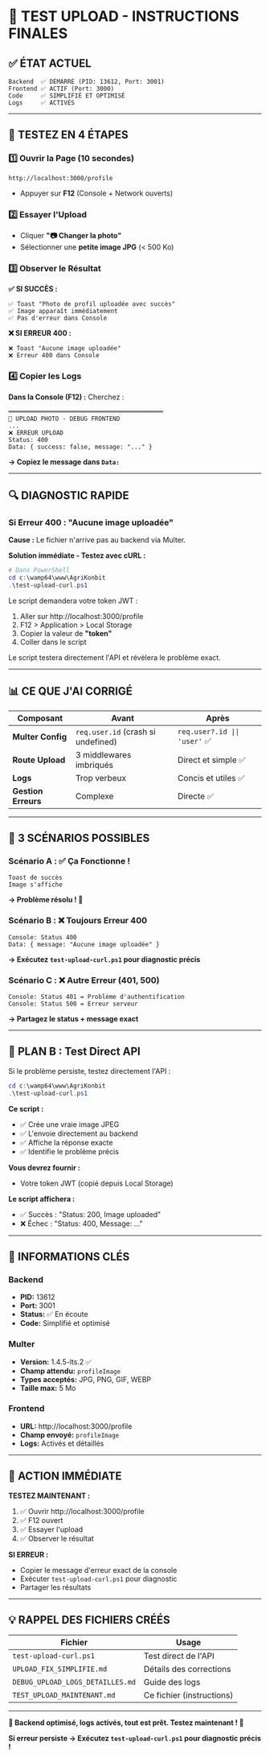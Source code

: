 # 🚀 TEST UPLOAD - INSTRUCTIONS FINALES

## ✅ ÉTAT ACTUEL

```
Backend  ✅ DÉMARRÉ (PID: 13612, Port: 3001)
Frontend ✅ ACTIF (Port: 3000)
Code     ✅ SIMPLIFIÉ ET OPTIMISÉ
Logs     ✅ ACTIVÉS
```

---

## 🧪 TESTEZ EN 4 ÉTAPES

### 1️⃣ Ouvrir la Page (10 secondes)
```
http://localhost:3000/profile
```
- Appuyer sur **F12** (Console + Network ouverts)

### 2️⃣ Essayer l'Upload
- Cliquer **"📷 Changer la photo"**
- Sélectionner une **petite image JPG** (< 500 Ko)

### 3️⃣ Observer le Résultat

**✅ SI SUCCÈS :**
```
✅ Toast "Photo de profil uploadée avec succès"
✅ Image apparaît immédiatement
✅ Pas d'erreur dans Console
```

**❌ SI ERREUR 400 :**
```
❌ Toast "Aucune image uploadée"
❌ Erreur 400 dans Console
```

### 4️⃣ Copier les Logs

**Dans la Console (F12) :**
Cherchez :
```
═══════════════════════════════════════════
📸 UPLOAD PHOTO - DEBUG FRONTEND
...
❌ ERREUR UPLOAD
Status: 400
Data: { success: false, message: "..." }
```

**→ Copiez le message dans `Data:`**

---

## 🔍 DIAGNOSTIC RAPIDE

### Si Erreur 400 : "Aucune image uploadée"

**Cause :** Le fichier n'arrive pas au backend via Multer.

**Solution immédiate - Testez avec cURL :**

```powershell
# Dans PowerShell
cd c:\wamp64\www\AgriKonbit
.\test-upload-curl.ps1
```

Le script demandera votre token JWT :
1. Aller sur http://localhost:3000/profile
2. F12 > Application > Local Storage
3. Copier la valeur de **"token"**
4. Coller dans le script

Le script testera directement l'API et révèlera le problème exact.

---

## 📊 CE QUE J'AI CORRIGÉ

| Composant | Avant | Après |
|-----------|-------|-------|
| **Multer Config** | `req.user.id` (crash si undefined) | `req.user?.id \|\| 'user'` ✅ |
| **Route Upload** | 3 middlewares imbriqués | Direct et simple ✅ |
| **Logs** | Trop verbeux | Concis et utiles ✅ |
| **Gestion Erreurs** | Complexe | Directe ✅ |

---

## 🎯 3 SCÉNARIOS POSSIBLES

### Scénario A : ✅ Ça Fonctionne !
```
Toast de succès
Image s'affiche
```
**→ Problème résolu ! 🎉**

### Scénario B : ❌ Toujours Erreur 400
```
Console: Status 400
Data: { message: "Aucune image uploadée" }
```
**→ Exécutez `test-upload-curl.ps1` pour diagnostic précis**

### Scénario C : ❌ Autre Erreur (401, 500)
```
Console: Status 401 = Problème d'authentification
Console: Status 500 = Erreur serveur
```
**→ Partagez le status + message exact**

---

## 🔧 PLAN B : Test Direct API

Si le problème persiste, testez directement l'API :

```powershell
cd c:\wamp64\www\AgriKonbit
.\test-upload-curl.ps1
```

**Ce script :**
- ✅ Crée une vraie image JPEG
- ✅ L'envoie directement au backend
- ✅ Affiche la réponse exacte
- ✅ Identifie le problème précis

**Vous devrez fournir :**
- Votre token JWT (copié depuis Local Storage)

**Le script affichera :**
- ✅ Succès : "Status: 200, Image uploaded"
- ❌ Échec : "Status: 400, Message: ..."

---

## 📝 INFORMATIONS CLÉS

### Backend
- **PID:** 13612
- **Port:** 3001
- **Status:** ✅ En écoute
- **Code:** Simplifié et optimisé

### Multer
- **Version:** 1.4.5-lts.2 ✅
- **Champ attendu:** `profileImage`
- **Types acceptés:** JPG, PNG, GIF, WEBP
- **Taille max:** 5 Mo

### Frontend
- **URL:** http://localhost:3000/profile
- **Champ envoyé:** `profileImage`
- **Logs:** Activés et détaillés

---

## 🚀 ACTION IMMÉDIATE

**TESTEZ MAINTENANT :**

1. ✅ Ouvrir http://localhost:3000/profile
2. ✅ F12 ouvert
3. ✅ Essayer l'upload
4. ✅ Observer le résultat

**SI ERREUR :**
- Copier le message d'erreur exact de la console
- Exécuter `test-upload-curl.ps1` pour diagnostic
- Partager les résultats

---

## 💡 RAPPEL DES FICHIERS CRÉÉS

| Fichier | Usage |
|---------|-------|
| `test-upload-curl.ps1` | Test direct de l'API |
| `UPLOAD_FIX_SIMPLIFIE.md` | Détails des corrections |
| `DEBUG_UPLOAD_LOGS_DETAILLES.md` | Guide des logs |
| `TEST_UPLOAD_MAINTENANT.md` | Ce fichier (instructions) |

---

**🎯 Backend optimisé, logs activés, tout est prêt. Testez maintenant ! 🚀**

**Si erreur persiste → Exécutez `test-upload-curl.ps1` pour diagnostic précis !**
